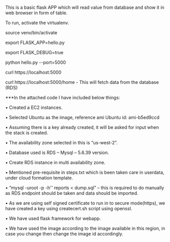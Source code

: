 This is a basic flask APP which will read value from database and show it in web browser in form of table.

To run, activate the virtualenv.

source venv/bin/activate

export FLASK_APP=hello.py

export FLASK_DEBUG=true

python hello.py --port=5000

curl https://localhost:5000

curl https://localhost:5000/home - This will fetch data from the database (RDS)


***In the attached code I have included below things:

•	Created a EC2 instances. 

•	Selected Ubuntu as the image, reference ami Ubuntu id: ami-b5ed9ccd

•	Assuming there is a key already created, it will be asked for input when the stack is created.

•	The availability zone selected in this is “us-west-2”.

•	Database used is RDS – Mysql – 5.6.39 version.

•	Create RDS instance in multi availability zone. 

•	Mentioned pre-requisite in steps.txt which is been taken care in userdata, under cloud formation template.

•	“mysql -uroot -p -h'<RDS DB Endpoint Address>' reports < dump.sql” – this is required to do manually as RDS endpoint should be taken and data should be imported.
                                                                    
•	As we are using self signed certificate to run in to secure mode(https), we have created a key using createcert.sh script using openssl.

•	We have used flask framework for webapp.

•	We have used the image according to the image available in this region, in case you change then change the image id accordingly. 

